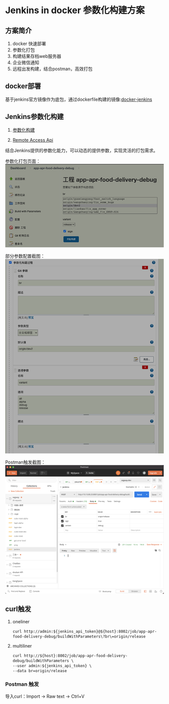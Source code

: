 # Jenkins in docker 参数化构建方案

## 方案简介

1. docker 快速部署
2. 参数化打包
3. 构建结果存档web服务器
4. 企业微信通知
5. 远程出发构建，结合postman，高效打包

## docker部署

基于jenkins官方镜像作为底包，通过dockerfile构建的镜像:[docker-jenkins](https://github.com/laxian/dockerfiles/tree/master/docker-jenkins-android)

## Jenkins参数化构建

1. [参数化构建](https://plugins.jenkins.io/build-with-parameters/)

2. [Remote Access Api](https://www.jenkins.io/doc/book/using/remote-access-api/)

结合Jenkins提供的参数化能力，可以动态的提供参数，实现灵活的打包需求。

参数化打包页面：
![20210220141532](https://raw.githubusercontent.com/laxian/picgo-picbed/main/images/20210220141532.png)

部分参数配置截图：
![20210220141727](https://raw.githubusercontent.com/laxian/picgo-picbed/main/images/20210220141727.png)

Postman触发截图：
![20210220141818](https://raw.githubusercontent.com/laxian/picgo-picbed/main/images/20210220141818.png)

## curl触发

1. oneliner

    ```shell
    curl http://admin:${jenkins_api_token}@${host}:8002/job/app-apr-food-delivery-debug/buildWithParameters\?br\=origin/release
    ```

2. multiliner

    ```shell
    curl http://${host}:8002/job/app-apr-food-delivery-debug/buildWithParameters \
    --user admin:${jenkins_api_token} \
    --data br=origin/release
    ```

### Postman 触发

导入curl：Import -> Raw text -> Ctrl+V
